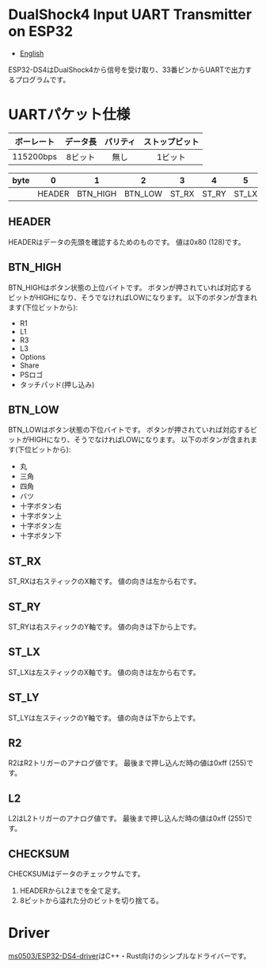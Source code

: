 # DualShock4 Input UART Transmitter on ESP32
- [English](README.md)

ESP32-DS4はDualShock4から信号を受け取り、33番ピンからUARTで出力するプログラムです。

# UARTパケット仕様
| ボーレート | データ長 | パリティ | ストップビット |
| :--------: | :------: | :------: | :------------: |
|  115200bps |  8ビット |    無し  |     1ビット    |

| byte |    0   |     1     |     2    |    3   |    4   |    5   |    6   |  7  |  8  |     9    |
| :--: | :----: | :-------: | :------: | :----: | :----: | :----: | :----: | :-: | :-: | :------: |
|      | HEADER | BTN\_HIGH | BTN\_LOW | ST\_RX | ST\_RY | ST\_LX | ST\_LY |  R2 |  L2 | CHECKSUM |

## HEADER
HEADERはデータの先頭を確認するためのものです。
値は0x80 (128)です。

## BTN\_HIGH
BTN\_HIGHはボタン状態の上位バイトです。
ボタンが押されていれば対応するビットがHIGHになり、そうでなければLOWになります。
以下のボタンが含まれます(下位ビットから):
- R1
- L1
- R3
- L3
- Options
- Share
- PSロゴ
- タッチパッド(押し込み)

## BTN\_LOW
BTN\_LOWはボタン状態の下位バイトです。
ボタンが押されていれば対応するビットがHIGHになり、そうでなければLOWになります。
以下のボタンが含まれます(下位ビットから):
- 丸
- 三角
- 四角
- バツ
- 十字ボタン右
- 十字ボタン上
- 十字ボタン左
- 十字ボタン下

## ST\_RX
ST\_RXは右スティックのX軸です。
値の向きは左から右です。

## ST\_RY
ST\_RYは右スティックのY軸です。
値の向きは下から上です。

## ST\_LX
ST\_LXは左スティックのX軸です。
値の向きは左から右です。

## ST\_LY
ST\_LYは左スティックのY軸です。
値の向きは下から上です。

## R2
R2はR2トリガーのアナログ値です。
最後まで押し込んだ時の値は0xff (255)です。

## L2
L2はL2トリガーのアナログ値です。
最後まで押し込んだ時の値は0xff (255)です。

## CHECKSUM
CHECKSUMはデータのチェックサムです。
1. HEADERからL2までを全て足す。
2. 8ビットから溢れた分のビットを切り捨てる。

# Driver
[ms0503/ESP32-DS4-driver](https://github.com/ms0503/ESP32-DS4-driver)はC++・Rust向けのシンプルなドライバーです。
